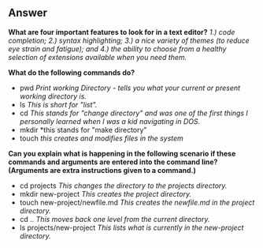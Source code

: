 ## Answer

**What are four important features to look for in a text editor?**
*1.) code completion; 2.) syntax
highlighting; 3.) a nice variety of themes (to reduce eye strain and
fatigue); and 4.) the ability to choose from a healthy selection of
extensions available when you need them.*

**What do the following commands do?**

- pwd *Print working Directory - tells you what your current or present working directory is.*
- ls *This is short for "list".*
- cd *This stands for "change directory" and was one of the first things I personally learned when I was a kid navigating in DOS.*
- mkdir *this stands for "make directory"
- touch *this creates and modifies files in the system*

**Can you explain what is happening in the following scenario if these commands and arguments are entered into the command line? (Arguments are extra instructions given to a command.)**

- cd projects *This changes the directory to the projects directory.*
- mkdir new-project *This creates the project directory.*
- touch new-project/newfile.md *This creates the newfile.md in the project directory.*
- cd .. *This moves back one level from the current directory.*
- ls projects/new-project *This lists what is currently in the new-project directory.*
